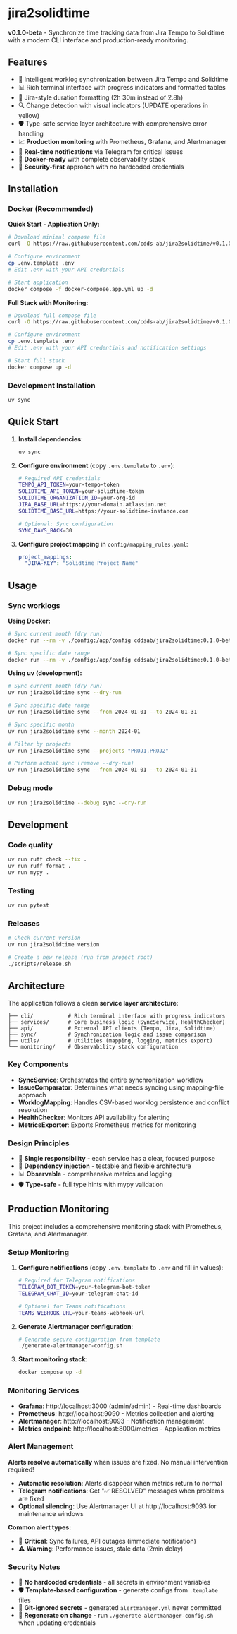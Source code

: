 # jira2solidtime

**v0.1.0-beta** - Synchronize time tracking data from Jira Tempo to Solidtime with a modern CLI interface and production-ready monitoring.

## Features

- 🔄 Intelligent worklog synchronization between Jira Tempo and Solidtime
- 📊 Rich terminal interface with progress indicators and formatted tables
- 🎯 Jira-style duration formatting (2h 30m instead of 2.8h)
- 🔍 Change detection with visual indicators (UPDATE operations in yellow)
- 🛡️ Type-safe service layer architecture with comprehensive error handling
- 📈 **Production monitoring** with Prometheus, Grafana, and Alertmanager
- 🔔 **Real-time notifications** via Telegram for critical issues
- 🐳 **Docker-ready** with complete observability stack
- 🔐 **Security-first** approach with no hardcoded credentials

## Installation

### Docker (Recommended)

**Quick Start - Application Only:**
```bash
# Download minimal compose file
curl -O https://raw.githubusercontent.com/cdds-ab/jira2solidtime/v0.1.0-beta/compose/docker-compose.app.yml

# Configure environment
cp .env.template .env
# Edit .env with your API credentials

# Start application
docker compose -f docker-compose.app.yml up -d
```

**Full Stack with Monitoring:**
```bash
# Download full compose file
curl -O https://raw.githubusercontent.com/cdds-ab/jira2solidtime/v0.1.0-beta/docker-compose.yml

# Configure environment
cp .env.template .env
# Edit .env with your API credentials and notification settings

# Start full stack
docker compose up -d
```

### Development Installation

```bash
uv sync
```

## Quick Start

1. **Install dependencies**:
   ```bash
   uv sync
   ```

2. **Configure environment** (copy `.env.template` to `.env`):
   ```bash
   # Required API credentials
   TEMPO_API_TOKEN=your-tempo-token
   SOLIDTIME_API_TOKEN=your-solidtime-token
   SOLIDTIME_ORGANIZATION_ID=your-org-id
   JIRA_BASE_URL=https://your-domain.atlassian.net
   SOLIDTIME_BASE_URL=https://your-solidtime-instance.com

   # Optional: Sync configuration
   SYNC_DAYS_BACK=30
   ```

3. **Configure project mapping** in `config/mapping_rules.yaml`:
   ```yaml
   project_mappings:
     "JIRA-KEY": "Solidtime Project Name"
   ```

## Usage

### Sync worklogs

**Using Docker:**
```bash
# Sync current month (dry run)
docker run --rm -v ./config:/app/config cddsab/jira2solidtime:0.1.0-beta-app sync --dry-run

# Sync specific date range
docker run --rm -v ./config:/app/config cddsab/jira2solidtime:0.1.0-beta-app sync --from 2024-01-01 --to 2024-01-31
```

**Using uv (development):**
```bash
# Sync current month (dry run)
uv run jira2solidtime sync --dry-run

# Sync specific date range
uv run jira2solidtime sync --from 2024-01-01 --to 2024-01-31

# Sync specific month
uv run jira2solidtime sync --month 2024-01

# Filter by projects
uv run jira2solidtime sync --projects "PROJ1,PROJ2"

# Perform actual sync (remove --dry-run)
uv run jira2solidtime sync --from 2024-01-01 --to 2024-01-31
```

### Debug mode
```bash
uv run jira2solidtime --debug sync --dry-run
```

## Development

### Code quality
```bash
uv run ruff check --fix .
uv run ruff format .
uv run mypy .
```

### Testing
```bash
uv run pytest
```

### Releases
```bash
# Check current version
uv run jira2solidtime version

# Create a new release (run from project root)
./scripts/release.sh
```

## Architecture

The application follows a clean **service layer architecture**:

```
├── cli/           # Rich terminal interface with progress indicators
├── services/      # Core business logic (SyncService, HealthChecker)
├── api/           # External API clients (Tempo, Jira, Solidtime)
├── sync/          # Synchronization logic and issue comparison
├── utils/         # Utilities (mapping, logging, metrics export)
└── monitoring/    # Observability stack configuration
```

### Key Components

- **SyncService**: Orchestrates the entire synchronization workflow
- **IssueComparator**: Determines what needs syncing using mapping-file approach
- **WorklogMapping**: Handles CSV-based worklog persistence and conflict resolution
- **HealthChecker**: Monitors API availability for alerting
- **MetricsExporter**: Exports Prometheus metrics for monitoring

### Design Principles

- 🎯 **Single responsibility** - each service has a clear, focused purpose
- 🔄 **Dependency injection** - testable and flexible architecture
- 📊 **Observable** - comprehensive metrics and logging
- 🛡️ **Type-safe** - full type hints with mypy validation

## Production Monitoring

This project includes a comprehensive monitoring stack with Prometheus, Grafana, and Alertmanager.

### Setup Monitoring

1. **Configure notifications** (copy `.env.template` to `.env` and fill in values):
   ```bash
   # Required for Telegram notifications
   TELEGRAM_BOT_TOKEN=your-telegram-bot-token
   TELEGRAM_CHAT_ID=your-telegram-chat-id

   # Optional for Teams notifications
   TEAMS_WEBHOOK_URL=your-teams-webhook-url
   ```

2. **Generate Alertmanager configuration**:
   ```bash
   # Generate secure configuration from template
   ./generate-alertmanager-config.sh
   ```

3. **Start monitoring stack**:
   ```bash
   docker compose up -d
   ```

### Monitoring Services

- **Grafana**: http://localhost:3000 (admin/admin) - Real-time dashboards
- **Prometheus**: http://localhost:9090 - Metrics collection and alerting
- **Alertmanager**: http://localhost:9093 - Notification management
- **Metrics endpoint**: http://localhost:8000/metrics - Application metrics

### Alert Management

**Alerts resolve automatically** when issues are fixed. No manual intervention required!

- **Automatic resolution**: Alerts disappear when metrics return to normal
- **Telegram notifications**: Get "✅ RESOLVED" messages when problems are fixed
- **Optional silencing**: Use Alertmanager UI at http://localhost:9093 for maintenance windows

**Common alert types:**
- 🚨 **Critical**: Sync failures, API outages (immediate notification)
- ⚠️ **Warning**: Performance issues, stale data (2min delay)

### Security Notes

- 🔐 **No hardcoded credentials** - all secrets in environment variables
- 🛡️ **Template-based configuration** - generate configs from `.template` files
- 🚫 **Git-ignored secrets** - generated `alertmanager.yml` never committed
- 🔄 **Regenerate on change** - run `./generate-alertmanager-config.sh` when updating credentials